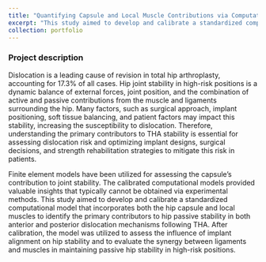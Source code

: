 ```yaml
---
title: "Quantifying Capsule and Local Muscle Contributions via Computational Analysis in Total Hip Arthroplasty"
excerpt: "This study aimed to develop and calibrate a standardized computational model that integrated both the hip capsule and local muscles to quantify their contributions to hip passive stability following THA.<br/><img src='/images/project-hipcapsule/cover.png'>"
collection: portfolio
---
```

### Project description
Dislocation is a leading cause of revision in total hip arthroplasty, accounting for 17.3% of all cases. Hip joint stability in high-risk positions is a dynamic balance of external forces, joint position, and the combination of active and passive contributions from the muscle and ligaments surrounding the hip. Many factors, such as surgical approach, implant positioning, soft tissue balancing, and patient factors may impact this stability, increasing the susceptibility to dislocation. Therefore, understanding the primary contributors to THA stability is essential for assessing dislocation risk and optimizing implant designs, surgical decisions, and strength rehabilitation strategies to mitigate this risk in patients.

Finite element models have been utilized for assessing the capsule’s contribution to joint stability. The calibrated computational models provided valuable insights that typically cannot be obtained via experimental methods. This study aimed to develop and calibrate a standardized computational model that incorporates both the hip capsule and local muscles to identify the primary contributors to hip passive stability in both anterior and posterior dislocation mechanisms following THA. After calibration, the model was utilized to assess the influence of implant alignment on hip stability and to evaluate the synergy between ligaments and muscles in maintaining passive hip stability in high-risk positions.